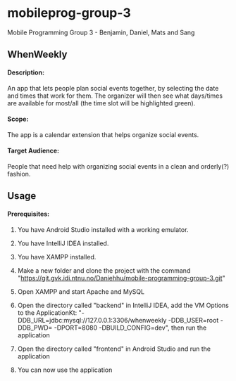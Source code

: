 # mobileprog-group-3
Mobile Programming Group 3 - Benjamin, Daniel, Mats and Sang

## WhenWeekly

#### Description:
An app that lets people plan social events together, by selecting the date and times that work
for them. The organizer will then see what days/times are available for most/all (the time slot
will be highlighted green).
#### Scope:
The app is a calendar extension that helps organize social events.
#### Target Audience:
People that need help with organizing social events in a clean and orderly(?) fashion.

## Usage
#### Prerequisites:
01. You have Android Studio installed with a working emulator.
02. You have IntelliJ IDEA installed.
03. You have XAMPP installed.

1. Make a new folder and clone the project with the command "https://git.gvk.idi.ntnu.no/Daniehhu/mobile-programming-group-3.git"
2. Open XAMPP and start Apache and MySQL
3. Open the directory called "backend" in IntelliJ IDEA,
add the VM Options to the ApplicationKt: "-DDB_URL=jdbc:mysql://127.0.0.1:3306/whenweekly -DDB_USER=root -DDB_PWD= -DPORT=8080 -DBUILD_CONFIG=dev", then run the application
4. Open the directory called "frontend" in Android Studio and run the application
5. You can now use the application
